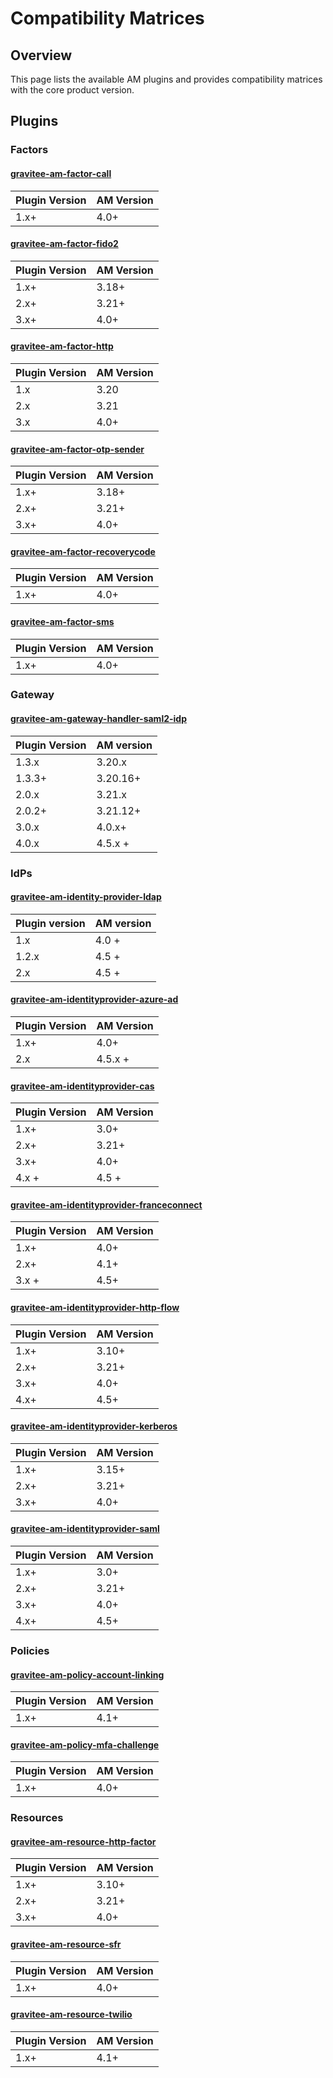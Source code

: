 # Compatibility Matrices

## Overview

This page lists the available AM plugins and provides compatibility matrices with the core product version.

## Plugins

### Factors

#### [gravitee-am-factor-call](https://download.gravitee.io/#graviteeio-ee/am/plugins/factors/gravitee-am-factor-call/)

| Plugin Version | AM Version |
| -------------- | ---------- |
| 1.x+           | 4.0+       |

#### [gravitee-am-factor-fido2](https://download.gravitee.io/#graviteeio-ee/am/plugins/factors/gravitee-am-factor-fido2/)

| Plugin Version | AM Version |
| -------------- | ---------- |
| 1.x+           | 3.18+      |
| 2.x+           | 3.21+      |
| 3.x+           | 4.0+       |

#### [gravitee-am-factor-http](https://download.gravitee.io/#graviteeio-ee/am/plugins/factors/gravitee-am-factor-http/)

| Plugin Version | AM Version |
| -------------- | ---------- |
| 1.x            | 3.20       |
| 2.x            | 3.21       |
| 3.x            | 4.0+       |

#### [gravitee-am-factor-otp-sender](https://download.gravitee.io/#graviteeio-ee/am/plugins/factors/gravitee-am-factor-otp-sender/)

| Plugin Version | AM Version |
| -------------- | ---------- |
| 1.x+           | 3.18+      |
| 2.x+           | 3.21+      |
| 3.x+           | 4.0+       |

#### [gravitee-am-factor-recoverycode](https://download.gravitee.io/#graviteeio-ee/am/plugins/factors/gravitee-am-factor-recovery-code/)

| Plugin Version | AM Version |
| -------------- | ---------- |
| 1.x+           | 4.0+       |

#### [gravitee-am-factor-sms](https://download.gravitee.io/#graviteeio-ee/am/plugins/factors/gravitee-am-factor-sms/)

| Plugin Version | AM Version |
| -------------- | ---------- |
| 1.x+           | 4.0+       |

### Gateway

#### [gravitee-am-gateway-handler-saml2-idp](https://download.gravitee.io/#graviteeio-ee/am/plugins/gateway/handlers/gravitee-am-gateway-handler-saml2-idp/)

| Plugin Version | AM version |
| -------------- | ---------- |
| 1.3.x          | 3.20.x     |
| 1.3.3+         | 3.20.16+   |
| 2.0.x          | 3.21.x     |
| 2.0.2+         | 3.21.12+   |
| 3.0.x          | 4.0.x+     |
| 4.0.x          | 4.5.x +    |

### IdPs

#### [gravitee-am-identity-provider-ldap](https://download.gravitee.io/#graviteeio-ee/am/plugins/idps/gravitee-am-identityprovider-ldap/)

| Plugin version | AM version |
| -------------- | ---------- |
| 1.x            | 4.0 +      |
| 1.2.x          | 4.5 +      |
| 2.x            | 4.5 +      |

#### [gravitee-am-identityprovider-azure-ad](https://download.gravitee.io/#graviteeio-ee/am/plugins/idps/gravitee-am-identityprovider-azure-ad/)

| Plugin Version | AM Version |
| -------------- | ---------- |
| 1.x+           | 4.0+       |
| 2.x            | 4.5.x +    |

#### [gravitee-am-identityprovider-cas](https://download.gravitee.io/#graviteeio-ee/am/plugins/idps/gravitee-am-identityprovider-cas/)

| Plugin Version | AM Version |
| -------------- | ---------- |
| 1.x+           | 3.0+       |
| 2.x+           | 3.21+      |
| 3.x+           | 4.0+       |
| 4.x +          | 4.5 +      |

#### [gravitee-am-identityprovider-franceconnect](https://download.gravitee.io/#graviteeio-ee/am/plugins/idps/gravitee-am-identityprovider-franceconnect/)

| Plugin Version | AM Version |
| -------------- | ---------- |
| 1.x+           | 4.0+       |
| 2.x+           | 4.1+       |
| 3.x +          | 4.5+       |

#### [gravitee-am-identityprovider-http-flow](https://download.gravitee.io/#graviteeio-ee/am/plugins/idps/gravitee-am-identityprovider-http-flow/)

| Plugin Version | AM Version |
| -------------- | ---------- |
| 1.x+           | 3.10+      |
| 2.x+           | 3.21+      |
| 3.x+           | 4.0+       |
| 4.x+           | 4.5+       |

#### [gravitee-am-identityprovider-kerberos](https://download.gravitee.io/#graviteeio-ee/am/plugins/idps/gravitee-am-identityprovider-kerberos/)

| Plugin Version | AM Version |
| -------------- | ---------- |
| 1.x+           | 3.15+      |
| 2.x+           | 3.21+      |
| 3.x+           | 4.0+       |

#### [gravitee-am-identityprovider-saml](https://download.gravitee.io/#graviteeio-ee/am/plugins/idps/gravitee-am-identityprovider-saml2-generic/)

| Plugin Version | AM Version |
| -------------- | ---------- |
| 1.x+           | 3.0+       |
| 2.x+           | 3.21+      |
| 3.x+           | 4.0+       |
| 4.x+           | 4.5+       |

### Policies

#### [gravitee-am-policy-account-linking](https://download.gravitee.io/#graviteeio-ee/am/plugins/policies/gravitee-am-policy-account-linking/)

| Plugin Version | AM Version |
| -------------- | ---------- |
| 1.x+           | 4.1+       |

#### [gravitee-am-policy-mfa-challenge](https://download.gravitee.io/#graviteeio-ee/am/plugins/policies/gravitee-am-policy-mfa-challenge/)

| Plugin Version | AM Version |
| -------------- | ---------- |
| 1.x+           | 4.0+       |

### Resources

#### [gravitee-am-resource-http-factor](https://download.gravitee.io/#graviteeio-ee/am/plugins/resources/gravitee-am-resource-http-factor/)

| Plugin Version | AM Version |
| -------------- | ---------- |
| 1.x+           | 3.10+      |
| 2.x+           | 3.21+      |
| 3.x+           | 4.0+       |

#### [gravitee-am-resource-sfr](https://download.gravitee.io/#graviteeio-ee/am/plugins/resources/gravitee-am-resource-sfr/)

| Plugin Version | AM Version |
| -------------- | ---------- |
| 1.x+           | 4.0+       |

#### [gravitee-am-resource-twilio](https://download.gravitee.io/#graviteeio-ee/am/plugins/resources/gravitee-am-resource-twilio/)

| Plugin Version | AM Version |
| -------------- | ---------- |
| 1.x+           | 4.1+       |
